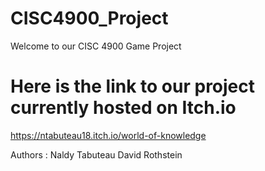 # CISC4900_Project

Welcome to our CISC 4900 Game Project


# Here is the link to our project currently hosted on Itch.io
https://ntabuteau18.itch.io/world-of-knowledge

Authors : 
Naldy Tabuteau
David Rothstein
